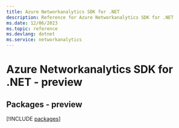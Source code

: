 ```yaml
---
title: Azure Networkanalytics SDK for .NET
description: Reference for Azure Networkanalytics SDK for .NET
ms.date: 12/06/2023
ms.topic: reference
ms.devlang: dotnet
ms.service: networkanalytics
---
```

# Azure Networkanalytics SDK for .NET - preview
## Packages - preview
[!INCLUDE [packages](networkanalytics-index.md)]